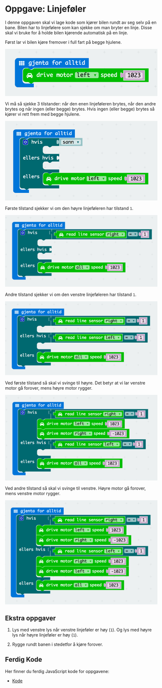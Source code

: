# Oppgave: Linjeføler

I denne oppgaven skal vi lage kode som kjører bilen rundt av seg selv
på en bane. Bilen har to linjefølere som kan sjekke om man bryter en linje.
Disse skal vi bruke for å holde bilen kjørende automatisk på en linje.

Først lar vi bilen kjøre fremover i full fart på begge hjulene.

![Kode](block-1.png)

Vi må så sjekke 3 tilstander: når den enen linjeføleren
brytes, når den andre brytes og når ingen (eller begge) brytes. Hvis
ingen (eller begge) brytes så kjører vi rett frem med begge hjulene.

![Kode](block-2.png)

Første tilstand sjekker vi om den høyre linjeføleren har tilstand `1`.

![Kode](block-3.png)

Andre tilstand sjekker vi om den venstre linjeføleren har tilstand `1`.

![Kode](block-4.png)

Ved første tilstand så skal vi svinge til høyre. Det betyr at vi lar venstre
motor gå forover, mens høyre motor rygger.

![Kode](block-5.png)

Ved andre tilstand så skal vi svinge til venstre. Høyre motor gå forover,
mens venstre motor rygger.

![Kode](block-6.png)


## Ekstra oppgaver

1. Lys med venstre lys når venstre linjeføler er høy (`1`). Og lys med høyre
  lys når høyre linjeføler er høy (`1`).

1. Rygge rundt banen i stedetfor å kjøre forover.


## Ferdig Kode

Her finner du ferdig JavaScript kode for oppgavene:

* [Kode](code.js)
